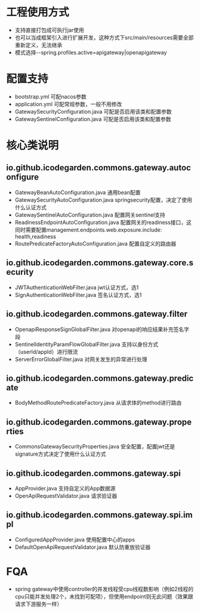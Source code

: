 # 工程使用方式
* 支持直接打包成可执行jar使用
* 也可以当成框架引入进行扩展开发，这种方式下src/main/resources需要全部重新定义，无法继承
* 模式选择--spring.profiles.active=apigateway|openapigateway

# 配置支持
* bootstrap.yml 可配nacos参数
* application.yml 可配常规参数，一般不用修改
* GatewaySecurityConfiguration.java 可配是否启用该类和配置参数
* GatewaySentinelConfiguration.java 可配是否启用该类和配置参数

# 核心类说明
## io.github.icodegarden.commons.gateway.autoconfigure
* GatewayBeanAutoConfiguration.java 通用bean配置
* GatewaySecurityAutoConfiguration.java springsecurity配置，决定了使用什么认证方式
* GatewaySentinelAutoConfiguration.java 配置网关sentinel支持
* ReadinessEndpointAutoConfiguration.java 配置网关的readiness接口，这同时需要配置management.endpoints.web.exposure.include: health,readiness
* RoutePredicateFactoryAutoConfiguration.java 配置自定义的路由器

## io.github.icodegarden.commons.gateway.core.security
* JWTAuthenticationWebFilter.java jwt认证方式，选1
* SignAuthenticationWebFilter.java 签名认证方式，选1

## io.github.icodegarden.commons.gateway.filter
* OpenapiResponseSignGlobalFilter.java 对openapi的响应结果补充签名字段
* SentinelIdentityParamFlowGlobalFilter.java 支持以身份方式（userId/appId）进行限流
* ServerErrorGlobalFilter.java 对网关发生的异常进行处理

## io.github.icodegarden.commons.gateway.predicate
* BodyMethodRoutePredicateFactory.java 从请求体的method进行路由

## io.github.icodegarden.commons.gateway.properties
* CommonsGatewaySecurityProperties.java 安全配置，配置jwt还是signature方式决定了使用什么认证方式

## io.github.icodegarden.commons.gateway.spi
* AppProvider.java 支持自定义的App数据源
* OpenApiRequestValidator.java 请求验证器

## io.github.icodegarden.commons.gateway.spi.impl
* ConfiguredAppProvider.java 使用配置中心的apps
* DefaultOpenApiRequestValidator.java 默认防重放验证器

# FQA
* spring gateway中使用controller的并发线程受cpu线程数影响（例如2线程的cpu只能并发处理2个，未找到可配项），但使用endpoint则无此问题（效果跟请求下游服务一样）
